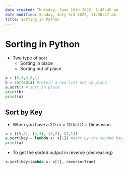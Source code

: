 ```yaml
---
date created: Thursday, June 16th 2022, 1:47:45 pm
date modified: Sunday, July 3rd 2022, 11:38:27 am
title: Sorting in Python
---
```


# Sorting in Python

- Two type of sort
	- Sorting in place
	- Sorting out of place

```python
a = [5,4,3,2,1]
b = sorted(a) #return a new list not in place
a.sort() # sort in place
print(b)
print(a)
```

## Sort by Key

- When you have a 2D or > 1D list D = Dimension

```python
a = [[5,4], [4,3], [3,2], [2,1]]
a.sort(key = lambda x: x[1]) #sort by the second key
print(a)
```

- To get the sorted output in reverse {decreasing}

```python
a.sort(key=lambda x: x[1], reverse=True)
```
